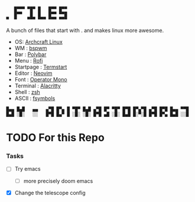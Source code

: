 ```
   █▀▀▀ ▀█▀ █   █▀▀ █▀▀
   █▀▀   █  █   █▀▀ ▀▀█
▀  ▀    ▀▀▀ ▀▀▀ ▀▀▀ ▀▀▀
```

A bunch of files that start with . and makes linux more awesome.

- OS: [Archcraft Linux](https://archcraft.io/)
- WM : [bspwm](https://wiki.archlinux.org/index.php/Bspwm)
- Bar : [Polybar](https://github.com/polybar/polybar)
- Menu : [Rofi](https://github.com/adityastomar67/.dotfiles/tree/master/.config/rofi)
- Startpage : [Termstart](https://github.com/adityastomar67/.dotfiles/tree/master/startpage/termstart)
- Editor : [Neovim](https://neovim.org/)
- Font : [Operator Mono](https://github.com/kiliman/operator-mono-lig)
- Terminal : [Alacritty](https://github.com/alacritty/alacritty)
- Shell : [zsh](https://wiki.archlinux.org/index.php/Zsh)
- ASCII : [fsymbols](https://fsymbols.com/text-art)





```
█▄▄ █▄█   ▄▄   ▄▀█ █▀▄ █ ▀█▀ █▄█ ▄▀█ █▀ ▀█▀ █▀█ █▀▄▀█ ▄▀█ █▀█ █▄▄ ▀▀█
█▄█ ░█░   ░░   █▀█ █▄▀ █ ░█░ ░█░ █▀█ ▄█ ░█░ █▄█ █░▀░█ █▀█ █▀▄ █▄█ ░░█
```


# TODO For this Repo



### Tasks

- [ ] Try emacs 

  - [ ] more precisely doom emacs 



- [x] Change the telescope config

